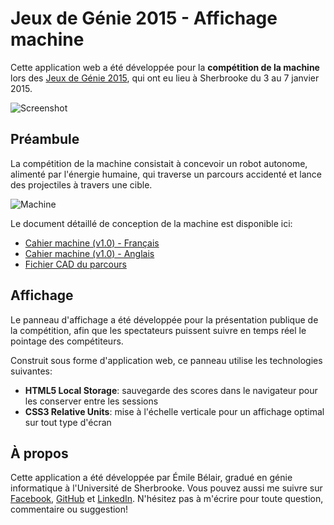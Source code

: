 # Jeux de Génie 2015 - Affichage machine

Cette application web a été développée pour la **compétition de la machine** lors des [Jeux de Génie 2015](http://jeuxdegenie.qc.ca), qui ont eu lieu à Sherbrooke du 3 au 7 janvier 2015.

![Screenshot](https://cloud.githubusercontent.com/assets/4378424/6681809/8a42c1d0-cc43-11e4-88bd-b70b527b6b44.jpg)

## Préambule

La compétition de la machine consistait à concevoir un robot autonome, alimenté par l'énergie humaine, qui traverse un parcours accidenté et lance des projectiles à travers une cible.

![Machine](http://jeuxdegenie.qc.ca/jdg/2015/wp-content/uploads/2014/09/image2.png)

Le document détaillé de conception de la machine est disponible ici:

- [Cahier machine (v1.0) - Français](http://jeuxdegenie.qc.ca/jdg/2015/wp-content/uploads/2014/09/JDG2015_CahierMachine-v1.0-FR.pdf)
- [Cahier machine (v1.0) - Anglais](http://jeuxdegenie.qc.ca/jdg/2015/wp-content/uploads/2014/09/JDG2015_CahierMachine-v1.0-EN.pdf)
- [Fichier CAD du parcours](http://jeuxdegenie.qc.ca/jdg/2015/wp-content/uploads/2014/09/JDG2015_ParcoursMachine-v1.0.zip)

## Affichage

Le panneau d'affichage a été développée pour la présentation publique de la compétition, afin que les spectateurs puissent suivre en temps réel le pointage des compétiteurs.

Construit sous forme d'application web, ce panneau utilise les technologies suivantes:

- **HTML5 Local Storage**: sauvegarde des scores dans le navigateur pour les conserver entre les sessions
- **CSS3 Relative Units**: mise à l'échelle verticale pour un affichage optimal sur tout type d'écran

## À propos

Cette application a été développée par Émile Bélair, gradué en génie informatique à l'Université de Sherbrooke. Vous pouvez aussi me suivre sur [Facebook](https://fb.me/ebelair), [GitHub](http://github.com/ebelair) et [LinkedIn](http://ca.linkedin.com/in/emilebelair/fr). N'hésitez pas à m'écrire pour toute question, commentaire ou suggestion!